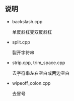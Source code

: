 
## 说明

- backslash.cpp
    
    单反斜杠变双反斜杠

- split.cpp
    
    裂开字符串
    
- strip.cpp, trim_space.cpp

    去字符串左右空白或两边空白
    
- wipeoff_colon.cpp
    
    去冒号